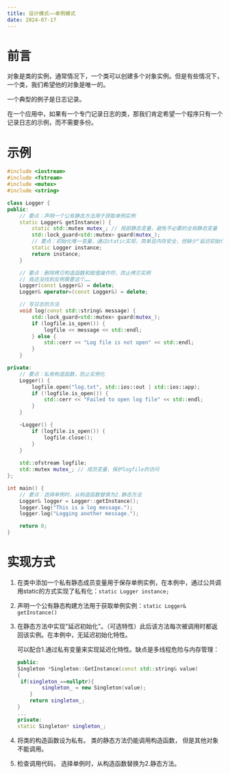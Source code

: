 ```yaml
---
title: 设计模式——单例模式
date: 2024-07-17
---
```


# 前言

对象是类的实例，通常情况下，一个类可以创建多个对象实例。但是有些情况下，一个类，我们希望他的对象是唯一的。

一个典型的例子是日志记录。

在一个应用中，如果有一个专门记录日志的类，那我们肯定希望一个程序只有一个记录日志的示例，而不需要多份。

# 示例

```cpp
#include <iostream>
#include <fstream>
#include <mutex>
#include <string>

class Logger {
public:
    // 要点：声明一个公有静态方法用于获取单例实例
    static Logger& getInstance() {
        static std::mutex mutex_; // 局部静态变量，避免不必要的全局静态变量
        std::lock_guard<std::mutex> guard(mutex_);
        // 要点：初始化唯一变量，通过static实现，简单且内存安全，但缺少"延迟初始化"特性。
        static Logger instance;
        return instance;
    }

    // 要点：删除拷贝构造函数和赋值操作符，防止拷贝实例
    // 我还没找到反例需要这个……
    Logger(const Logger&) = delete;
    Logger& operator=(const Logger&) = delete;

    // 写日志的方法
    void log(const std::string& message) {
        std::lock_guard<std::mutex> guard(mutex_);
        if (logfile.is_open()) {
            logfile << message << std::endl;
        } else {
            std::cerr << "Log file is not open" << std::endl;
        }
    }

private:
    // 要点：私有构造函数，防止实例化
    Logger() {
        logfile.open("log.txt", std::ios::out | std::ios::app);
        if (!logfile.is_open()) {
            std::cerr << "Failed to open log file" << std::endl;
        }
    }

    ~Logger() {
        if (logfile.is_open()) {
            logfile.close();
        }
    }
    
    std::ofstream logfile;
    std::mutex mutex_; // 成员变量，保护logfile的访问
};

int main() {
    // 要点：选择单例时，从构造函数替换为2.静态方法
    Logger& logger = Logger::getInstance();
    logger.log("This is a log message.");
    logger.log("Logging another message.");

    return 0;
}

```

#  实现方式

1. 在类中添加一个私有静态成员变量用于保存单例实例，在本例中，通过公共调用static的方式实现了私有化：`static Logger instance;`

2. 声明一个公有静态构建方法用于获取单例实例：`static Logger& getInstance()`

3. 在静态方法中实现"延迟初始化"。（可选特性）此后该方法每次被调用时都返回该实例。在本例中，无延迟初始化特性。

   可以配合1.通过私有变量来实现延迟化特性。缺点是多线程危险与内存管理：

   ```cpp
   public:
   Singleton *Singleton::GetInstance(const std::string& value)
   {
   	if(singleton_==nullptr){
           singleton_ = new Singleton(value);
       }
       return singleton_;
   }
   ...
   private:
   static Singleton* singleton_;
   ```
   
4. 将类的构造函数设为私有。 类的静态方法仍能调用构造函数， 但是其他对象不能调用。

5. 检查调用代码， 选择单例时，从构造函数替换为2.静态方法。